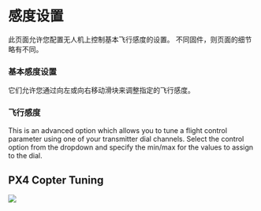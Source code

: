 # 感度设置

此页面允许您配置无人机上控制基本飞行感度的设置。 不同固件，则页面的细节略有不同。

### 基本感度设置

它们允许您通过向左或向右移动滑块来调整指定的飞行感度。

### 飞行感度

This is an advanced option which allows you to tune a flight control parameter using one of your transmitter dial channels. Select the control option from the dropdown and specify the min/max for the values to assign to the dial.

## PX4 Copter Tuning

![](PX4TuningCopter.jpg)